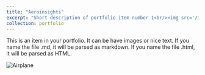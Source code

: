 ```yaml
---
title: "Aeroinsights"
excerpt: "Short description of portfolio item number 1<br/><img src='/images/airplane.png'>"
collection: portfolio
---
```


This is an item in your portfolio. It can be have images or nice text. If you name the file .md, it will be parsed as markdown. If you name the file .html, it will be parsed as HTML. 

![Airplane](/images/Airplane.png)
